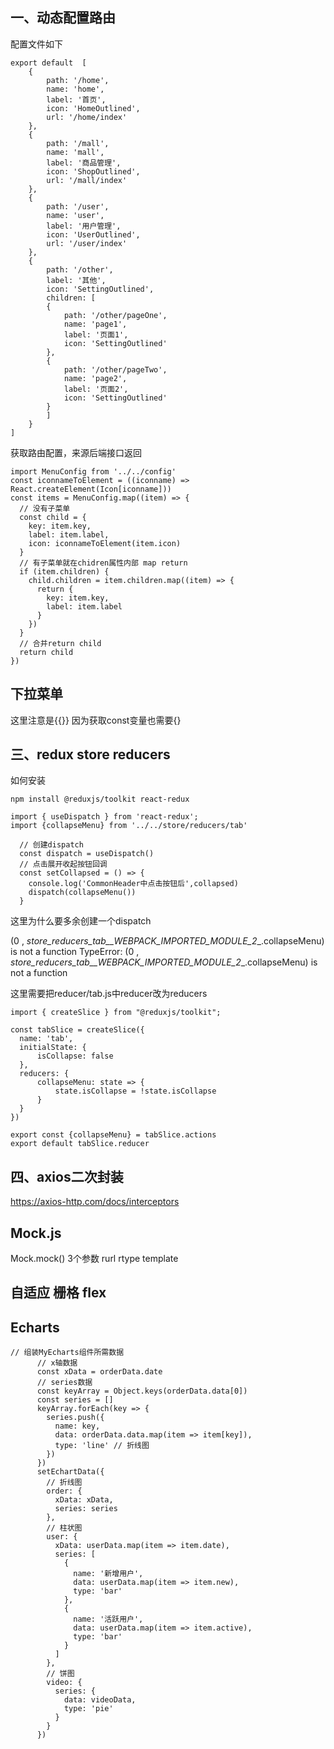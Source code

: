 ## 一、动态配置路由
配置文件如下
```
export default  [
    {
        path: '/home',
        name: 'home',
        label: '首页',
        icon: 'HomeOutlined',
        url: '/home/index'
    },
    {
        path: '/mall',
        name: 'mall',
        label: '商品管理',
        icon: 'ShopOutlined',
        url: '/mall/index'
    },
    {
        path: '/user',
        name: 'user',
        label: '用户管理',
        icon: 'UserOutlined',
        url: '/user/index'
    },
    {
        path: '/other',
        label: '其他',
        icon: 'SettingOutlined',
        children: [
        {
            path: '/other/pageOne',
            name: 'page1',
            label: '页面1',
            icon: 'SettingOutlined'
        },
        {
            path: '/other/pageTwo',
            name: 'page2',
            label: '页面2',
            icon: 'SettingOutlined'
        }
        ]
    }
]
```

获取路由配置，来源后端接口返回
```
import MenuConfig from '../../config'
const iconnameToElement = ((iconname) => React.createElement(Icon[iconname]))
const items = MenuConfig.map((item) => {
  // 没有子菜单
  const child = {
    key: item.key,
    label: item.label,
    icon: iconnameToElement(item.icon)
  }
  // 有子菜单就在chidren属性内部 map return
  if (item.children) {
    child.children = item.children.map((item) => {
      return {
        key: item.key,
        label: item.label
      }
    })
  }
  // 合并return child
  return child
})
```


## 下拉菜单
<Dropdown menu={{items}}> 
这里注意是{{}}
因为获取const变量也需要{}

## 三、redux store reducers
如何安装
```
npm install @reduxjs/toolkit react-redux
```
```
import { useDispatch } from 'react-redux';
import {collapseMenu} from '../../store/reducers/tab'

  // 创建dispatch
  const dispatch = useDispatch()
  // 点击展开收起按钮回调
  const setCollapsed = () => {
    console.log('CommonHeader中点击按钮后',collapsed)
    dispatch(collapseMenu())
  }
```
  这里为什么要多余创建一个dispatch


  (0 , _store_reducers_tab__WEBPACK_IMPORTED_MODULE_2__.collapseMenu) is not a function TypeError: (0 , _store_reducers_tab__WEBPACK_IMPORTED_MODULE_2__.collapseMenu) is not a function

  这里需要把reducer/tab.js中reducer改为reducers
  ```
  import { createSlice } from "@reduxjs/toolkit";

const tabSlice = createSlice({
    name: 'tab',
    initialState: {
        isCollapse: false
    },
    reducers: {
        collapseMenu: state => {
            state.isCollapse = !state.isCollapse
        }
    }
})

export const {collapseMenu} = tabSlice.actions
export default tabSlice.reducer
  ```

## 四、axios二次封装
https://axios-http.com/docs/interceptors

## Mock.js
Mock.mock()
3个参数
rurl
rtype
template

## 自适应 栅格 flex

## Echarts
```
// 组装MyEcharts组件所需数据
      // x轴数据
      const xData = orderData.date
      // series数据
      const keyArray = Object.keys(orderData.data[0])
      const series = []
      keyArray.forEach(key => {
        series.push({
          name: key,
          data: orderData.data.map(item => item[key]),
          type: 'line' // 折线图
        })
      })
      setEchartData({
        // 折线图
        order: {
          xData: xData,
          series: series
        },
        // 柱状图
        user: {
          xData: userData.map(item => item.date),
          series: [
            {
              name: '新增用户',
              data: userData.map(item => item.new),
              type: 'bar'
            },
            {
              name: '活跃用户',
              data: userData.map(item => item.active),
              type: 'bar'
            }
          ]
        },
        // 饼图
        video: {
          series: {
            data: videoData,
            type: 'pie'
          }
        }
      })
```